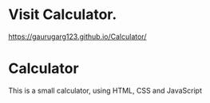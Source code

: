 # Visit Calculator.
https://gaurugarg123.github.io/Calculator/

# Calculator
This is a small calculator, using HTML, CSS and JavaScript
